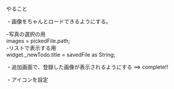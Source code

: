 




やること

・画像をちゃんとロードできるようにする。

-写真の選択の用  
 images = pickedFile.path;  
-リストで表示する用  
 widget._newTodo.title = savedFile as String;
 

・追加画面で、登録した画像が表示されるようにする ==> complete!!

・アイコンを設定
